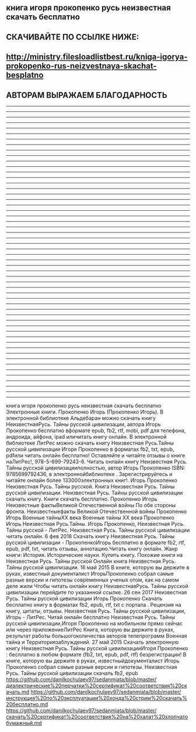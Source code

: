 книга игоря прокопенко русь неизвестная скачать бесплатно
--------------------------------------------------
СКАЧИВАЙТЕ ПО ССЫЛКЕ НИЖЕ:
--------------------------------------------------
http://ministry.filesloadlistbest.ru/kniga-igorya-prokopenko-rus-neizvestnaya-skachat-besplatno
--------------------------------------------------
АВТОРАМ ВЫРАЖАЕМ БЛАГОДАРНОСТЬ
--------------------------------------------------
--------------------------------------------------
--------------------------------------------------
--------------------------------------------------
--------------------------------------------------
--------------------------------------------------
--------------------------------------------------
--------------------------------------------------
--------------------------------------------------
--------------------------------------------------
--------------------------------------------------
--------------------------------------------------
--------------------------------------------------
--------------------------------------------------
--------------------------------------------------
--------------------------------------------------
--------------------------------------------------
--------------------------------------------------
--------------------------------------------------
--------------------------------------------------
--------------------------------------------------
--------------------------------------------------
--------------------------------------------------
--------------------------------------------------
--------------------------------------------------
--------------------------------------------------
--------------------------------------------------
--------------------------------------------------
--------------------------------------------------
--------------------------------------------------
--------------------------------------------------
--------------------------------------------------
--------------------------------------------------
--------------------------------------------------
--------------------------------------------------
--------------------------------------------------
--------------------------------------------------
--------------------------------------------------
--------------------------------------------------
--------------------------------------------------
--------------------------------------------------
--------------------------------------------------
--------------------------------------------------
--------------------------------------------------
--------------------------------------------------
--------------------------------------------------
--------------------------------------------------
--------------------------------------------------
--------------------------------------------------
--------------------------------------------------
--------------------------------------------------
--------------------------------------------------
--------------------------------------------------
--------------------------------------------------
--------------------------------------------------
книга игоря прокопенко русь неизвестная скачать бесплатно Электронные книги. Прокопенко Игорь (Прокопенко Игорь). В электронной библиотеке Альдебаран можно скачать книгу НеизвестнаяРусь. Тайны русской цивилизации, автора Игорь Прокопенко бесплатно вформате epub, fb2, rtf, mobi, pdf для телефона, андроида, айфона, ipad иличитать книгу онлайн. В электронной библиотеке ЛитРес можно скачать книгу Неизвестная Русь.Тайны русской цивилизации Игоря Прокопенко в форматах fb2, txt, epub, pdfили читать онлайн бесплатно! Оставляйте и читайте отзывы о книге наЛитРес!, 978-5-699-79243-6. Читать онлайн книгу Неизвестная Русь. Тайны русской цивилизацииполностью, автор Игорь Прокопенко ISBN: 9785699792436, в электроннойбиблиотеке . Зарегистрируйтесь и читайте онлайн более 133000электронных книг!. Игорь Прокопенко Неизвестная Русь. Тайны русской. Книга Неизвестная Русь. Тайны русской цивилизации. Неизвестная Русь. Тайны русской цивилизации скачать книгу. Книги скачать бесплатно. Прокопенко Игорь   Неизвестные фактыВеликой Отечественной войны По обе стороны фронта. Неизвестныефакты Великой Отечественной войны  Прокопенко Игорь Военные тайныХХ века Военные тайны ХХ века  Прокопенко Игорь Неизвестная Русь.Тайны. Игорь Прокопенко, Неизвестная Русь. Тайны русской  - ЛитРес. Неизвестная Русь. Тайны русской цивилизации читать онлайн. 6 фев 2018  Скачать книгу Неизвестная Русь. Тайны русской цивилизации - ПрокопенкоИгорь бесплатно в формате fb2, rtf, epub, pdf, txt, читать отзывы, аннотацию.Читать книгу онлайн. Жанр книги: История. Исторические науки. Купить книгу. Похожие книги на Неизвестная Русь. Тайны русской
Онлайн книга Неизвестная Русь. Тайны русской цивилизации. 16 май 2015  В книге, которую вы держите в руках, известный документалист ИгорьПрокопенко собрал самые разные версии и гипотезы современных ученых отом, как на самом деле жили  Чтобы читать онлайн книгу НеизвестнаяРусь. Тайны русской цивилизации перейдите по указанной ссылке. 26 сен 2017  Неизвестная Русь. Тайны русской цивилизации Игорь Прокопенко Скачать бесплатно книгу в форматах fb2, epub, rtf, txt с портала . Рецензия на книгу, цитаты, отзывы. Неизвестная Русь. Тайны русской цивилизации, Игорь  - ЛитРес. Читай онлайн бесплатно Неизвестная Русь. Тайны русской цивилизации,Игоря Прокопенко на мобильном прямо сейчас или через приложениеЛитРес  Книга, которую вы держите в руках, результат работы большогоколичества авторов телепрограмм Военная тайна и Территориязаблуждений. 27 май 2015  Скачать электронную книгу Неизвестная Русь. Тайны русской цивилизацииИгоря Прокопенко : бесплатно в любом формате (fb2, txt, epub, pdf, rtf) безрегистрации! В книге, которую вы держите в руках, известныйдокументалист Игорь Прокопенко собрал самые разные версии и гипотезы. Неизвестная Русь. Тайны русской цивилизации скачать fb2, epub
https://github.com/danilkochulaev97/sedanmiata/blob/master/диэлектрические%20перчатки%20сертификат%20соответствия%20скачать.md
https://github.com/danilkochulaev97/sedanmiata/blob/master/инструкция%20по%20эксплуатации%20хонда%20стрим%20скачать%20бесплатно.md
https://github.com/danilkochulaev97/sedanmiata/blob/master/скачать%20сертификат%20соответствия%20на%20халат%20хлопчатобумажный.md